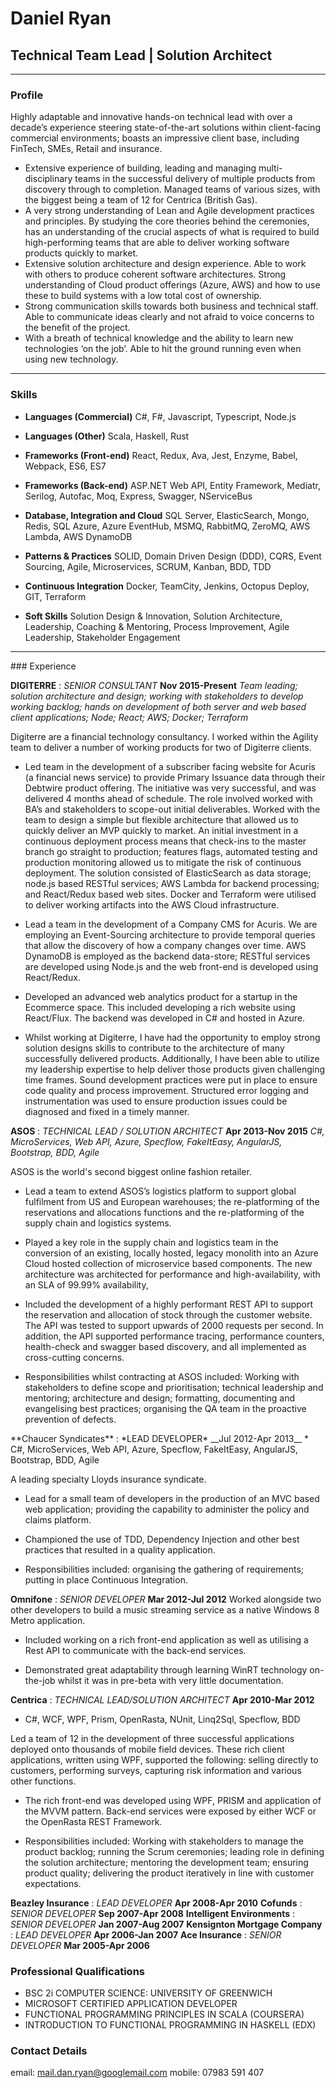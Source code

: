 # Daniel Ryan
## Technical Team Lead | Solution Architect


---

### Profile

Highly adaptable and innovative hands-on technical lead with over a decade’s experience steering state-of-the-art solutions within client-facing commercial environments; boasts an impressive client base, including FinTech, SMEs, Retail and insurance.

* Extensive experience of building, leading and managing multi-disciplinary teams in the successful delivery of multiple products from discovery through to completion. Managed teams of various sizes, with the biggest being a team of 12 for Centrica (British Gas).
* A very strong understanding of Lean and Agile development practices and principles. By studying the core theories behind the ceremonies, has an understanding of the crucial aspects of what is required to build high-performing teams that are able to deliver working software products quickly to market.
* Extensive solution architecture and design experience. Able to work with others to produce coherent software architectures. Strong understanding of Cloud product offerings (Azure, AWS) and how to use these to build systems with a low total cost of ownership. 
* Strong communication skills towards both business and technical staff.  Able to communicate ideas clearly and not afraid to voice concerns to the benefit of the project.
* With a breath of technical knowledge and the ability to learn new technologies ‘on the job’.  Able to hit the ground running even when using new technology.


---

### Skills

* **Languages (Commercial)**
  C#, F#, Javascript, Typescript, Node.js

* **Languages (Other)**
  Scala, Haskell, Rust

* **Frameworks (Front-end)**
  React, Redux, Ava, Jest, Enzyme, Babel, Webpack, ES6, ES7

* **Frameworks (Back-end)**
  ASP.NET Web API, Entity Framework, Mediatr, Serilog, Autofac, Moq, Express, Swagger, NServiceBus

* **Database, Integration and Cloud**
  SQL Server, ElasticSearch, Mongo, Redis, SQL Azure, Azure EventHub, MSMQ, RabbitMQ, ZeroMQ, AWS Lambda, AWS DynamoDB

* **Patterns & Practices**
  SOLID, Domain Driven Design (DDD), CQRS, Event Sourcing, Agile, Microservices, SCRUM, Kanban, BDD, TDD

* **Continuous Integration**
  Docker, TeamCity, Jenkins, Octopus Deploy, GIT, Terraform

* **Soft Skills**
  Solution Design & Innovation, Solution Architecture, Leadership, Coaching & Mentoring, Process Improvement, Agile Leadership, Stakeholder Engagement
---
<div style="page-break-after: always;"></div>
### Experience

**DIGITERRE** : *SENIOR CONSULTANT* __Nov 2015-Present__
*Team leading; solution architecture and design; working with stakeholders to develop working backlog; hands on development of both server and web based client applications; Node; React; AWS; Docker; Terraform*

Digiterre are a financial technology consultancy. I worked within the Agility team to deliver a number of working products for two of Digiterre clients.

* Led team in the development of a subscriber facing website for Acuris (a financial news service) to provide Primary Issuance data through their Debtwire product offering.  The initiative was very successful, and was delivered 4 months ahead of schedule. The role involved worked with BA’s and stakeholders to scope-out initial deliverables. Worked with the team to design a simple but flexible architecture that allowed us to quickly deliver an MVP quickly to market. An initial investment in a continuous deployment process means that check-ins to the master branch go straight to production; features flags, automated testing and production monitoring allowed us to mitigate the risk of continuous deployment. The solution consisted of ElasticSearch as data storage; node.js based RESTful services; AWS Lambda for backend processing; and React/Redux based web sites. Docker and Terraform were utilised to deliver working artifacts into the AWS Cloud infrastructure.

* Lead a team in the development of a Company CMS for Acuris. We are employing an Event-Sourcing architecture to provide temporal queries that allow the discovery of how a company changes over time. AWS DynamoDB is employed as the backend data-store; RESTful services are developed using Node.js and the web front-end is developed using React/Redux.

* Developed an advanced web analytics product for a startup in the Ecommerce space. This included developing a rich website using React/Flux. The backend was developed in C# and hosted in Azure.

* Whilst working at Digiterre, I have had the opportunity to employ strong solution designs skills to contribute to the architecture of many successfully delivered products. Additionally, I have been able to utilize my leadership expertise to help deliver those products given challenging time frames. Sound development practices were put in place to ensure code quality and process improvement. Structured error logging and instrumentation was used to ensure production issues could be diagnosed and fixed in a timely manner.


**ASOS** : *TECHNICAL LEAD / SOLUTION ARCHITECT* __Apr 2013-Nov 2015__
*C#, MicroServices, Web API, Azure, Specflow, FakeItEasy, AngularJS, Bootstrap, BDD, Agile*

ASOS is the world's second biggest online fashion retailer.

* Lead a team to extend ASOS’s logistics platform to support global fulfilment from US and European warehouses; the re-platforming of the reservations and allocations functions and the re-platforming of the supply chain and logistics systems.

* Played a key role in the supply chain and logistics team in the conversion of an existing, locally hosted, legacy monolith into an Azure Cloud hosted collection of microservice based components. The new architecture was architected for performance and high-availability, with an SLA of 99.99% availability,     

* Included the development of a highly performant REST API to support the reservation and allocation of stock through the customer website. The API was tested to support upwards of 2000 requests per second. In addition, the API supported performance tracing, performance counters, health-check and swagger based discovery, and all implemented as cross-cutting concerns.

* Responsibilities whilst contracting at ASOS included: Working with stakeholders to define scope and prioritisation; technical leadership and mentoring; architecture and design; formatting, documenting and evangelising best practices; organising the QA team in the proactive prevention of defects.

<div style="page-break-after: always;"></div>
**Chaucer Syndicates** : *LEAD DEVELOPER* __Jul 2012-Apr 2013__
* C#, MicroServices, Web API, Azure, Specflow, FakeItEasy, AngularJS, Bootstrap, BDD, Agile

A leading specialty Lloyds insurance syndicate.

*  Lead for a small team of developers in the production of an MVC based web application; providing the capability to administer the policy and claims platform.

* Championed the use of TDD, Dependency Injection and other best practices that resulted in a quality application.

* Responsibilities included: organising the gathering of requirements; putting in place Continuous Integration.
  
**Omnifone** : *SENIOR DEVELOPER* __Mar 2012-Jul 2012__
Worked alongside two other developers to build a music streaming service as a native Windows 8 Metro application.

* Included working on a rich front-end application as well as utilising a Rest API to communicate with the back-end services.

* Demonstrated great adaptability through learning WinRT technology on-the-job whilst it was in pre-beta with very little documentation.

**Centrica** : *TECHNICAL LEAD/SOLUTION ARCHITECT* __Apr 2010-Mar 2012__
 * C#, WCF, WPF, Prism, OpenRasta, NUnit, Linq2Sql, Specflow, BDD

 Led a team of 12 in the development of three successful applications deployed onto thousands of mobile field devices. These rich client applications, written using WPF, supported the following: selling directly to customers, performing surveys, capturing risk information and various other functions.

* The rich front-end was developed using WPF, PRISM and application of the MVVM  pattern. Back-end services were exposed by either WCF or the OpenRasta REST Framework.

* Responsibilities included: Working with stakeholders to manage the product  backlog; running the Scrum ceremonies; leading role in defining the solution  architecture; mentoring the development team; ensuring product quality;  delivering the product iteratively in line with customer expectations.

**Beazley Insurance** : *LEAD DEVELOPER* __Apr 2008-Apr 2010__
**Cofunds** : *SENIOR DEVELOPER* __Sep 2007-Apr 2008__
**Intelligent Environments** : *SENIOR DEVELOPER* __Jan 2007-Aug 2007__
**Kensignton Mortgage Company** : *LEAD DEVELOPER* __Apr 2006-Jan 2007__
**Ace Insurance** : *SENIOR DEVELOPER* __Mar 2005-Apr 2006__

### Professional Qualifications
* BSC 2i COMPUTER SCIENCE: UNIVERSITY OF GREENWICH
* MICROSOFT CERTIFIED APPLICATION DEVELOPER
* FUNCTIONAL PROGRAMMING PRINCIPLES IN SCALA (COURSERA)
* INTRODUCTION TO FUNCTIONAL PROGRAMMING IN HASKELL (EDX)

### Contact Details
email: mail.dan.ryan@googlemail.com
mobile: 07983 591 407